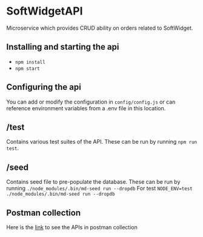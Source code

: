 # SoftWidgetAPI
Microservice which provides CRUD ability on orders related to SoftWidget.

## Installing and starting the api
- `npm install`
- `npm start`

## Configuring the api
You can add or modify the configuration in `config/config.js` or can reference environment variables from a .env file in this location.

## /test
Contains various test suites of the API.
These can be run by running `npm run test`.

## /seed
Contains seed file to pre-populate the database.
These can be run by running `./node_modules/.bin/md-seed run --dropdb`
For test `NODE_ENV=test ./node_modules/.bin/md-seed run --dropdb`

## Postman collection
Here is the [link](https://documenter.getpostman.com/view/6127832/S17utSUW#8bc85377-1282-45bb-80d7-ac6ac68cc8e3) to see the APIs in postman collection
